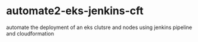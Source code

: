 # automate2-eks-jenkins-cft
automate the deployment of an eks clutsre and nodes using jenkins pipeline and cloudformation
